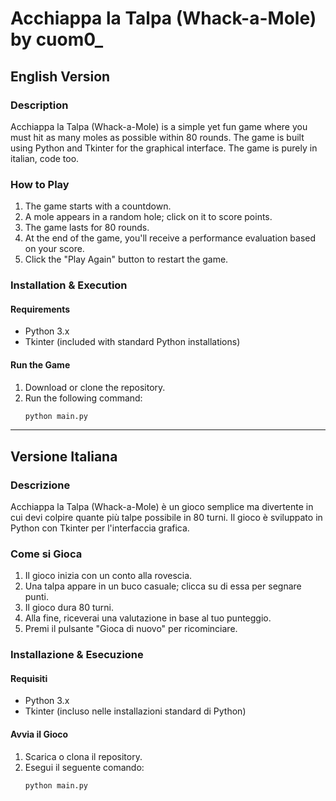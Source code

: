 # Acchiappa la Talpa (Whack-a-Mole) by cuom0_

## English Version

### Description
Acchiappa la Talpa (Whack-a-Mole) is a simple yet fun game where you must hit as many moles as possible within 80 rounds. The game is built using Python and Tkinter for the graphical interface.
The game is purely in italian, code too.

### How to Play
1. The game starts with a countdown.
2. A mole appears in a random hole; click on it to score points.
3. The game lasts for 80 rounds.
4. At the end of the game, you'll receive a performance evaluation based on your score.
5. Click the "Play Again" button to restart the game.

### Installation & Execution
#### Requirements
- Python 3.x
- Tkinter (included with standard Python installations)

#### Run the Game
1. Download or clone the repository.
2. Run the following command:
   ```sh
   python main.py
   ```

---

## Versione Italiana

### Descrizione
Acchiappa la Talpa (Whack-a-Mole) è un gioco semplice ma divertente in cui devi colpire quante più talpe possibile in 80 turni. Il gioco è sviluppato in Python con Tkinter per l'interfaccia grafica.

### Come si Gioca
1. Il gioco inizia con un conto alla rovescia.
2. Una talpa appare in un buco casuale; clicca su di essa per segnare punti.
3. Il gioco dura 80 turni.
4. Alla fine, riceverai una valutazione in base al tuo punteggio.
5. Premi il pulsante "Gioca di nuovo" per ricominciare.

### Installazione & Esecuzione
#### Requisiti
- Python 3.x
- Tkinter (incluso nelle installazioni standard di Python)

#### Avvia il Gioco
1. Scarica o clona il repository.
2. Esegui il seguente comando:
   ```sh
   python main.py
   ```

